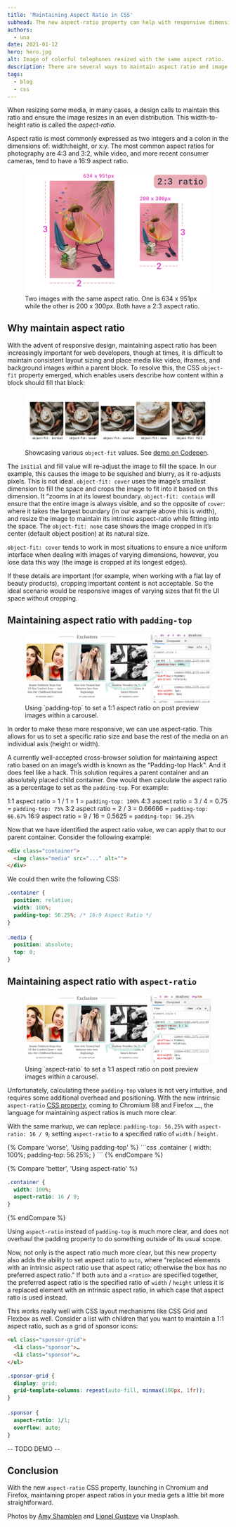 ```yaml
---
title: 'Maintaining Aspect Ratio in CSS'
subhead: The new aspect-ratio property can help with responsive dimension-based imaged.
authors:
  - una
date: 2021-01-12
hero: hero.jpg
alt: Image of colorful telephones resized with the same aspect ratio.
description: There are several ways to maintain aspect ratio and image dimensions on the web. This post goes over two ways—one popular hack, and one new CSS property.
tags:
  - blog
  - css
---
```


When resizing some media, in many cases, a design calls to maintain this ratio and ensure the image resizes in an even distribution. This width-to-height ratio is called the *aspect-ratio*.

Aspect ratio is most commonly expressed as two integers and a colon in the dimensions of: width:height, or x:y. The most common aspect ratios for photography are 4:3 and 3:2, while video, and more recent consumer cameras, tend to have a 16:9 aspect ratio.


<figure class="w-figure">
  <img class="w-screenshot" src="aspect-ratio.jpg" alt="">
  <figcaption class="w-figcaption">
    Two images with the same aspect ratio. One is 634 x 951px while the other is 200 x 300px. Both have a 2:3 aspect ratio.
  </figcaption>
</figure>

## Why maintain aspect ratio

With the advent of responsive design, maintaining aspect ratio has been increasingly important for web developers, though at times, it is difficult to maintain consistent layout sizing and place media like video, iframes, and background images within a parent block. To resolve this, the CSS `object-fit` property emerged, which enables users describe how content within a block should fill that block:

<figure class="w-figure">
  <img class="w-screenshot" src="coffees.jpg" alt="">
  <figcaption class="w-figcaption">
    Showcasing various <code>object-fit</code> values. See <a href="https://codepen.io/una/pen/mdrLGjR">demo on Codepen</a>.
  </figcaption>
</figure>

The `initial` and fill value will re-adjust the image to fill the space. In our example, this causes the image to be squished and blurry, as it re-adjusts pixels. This is not ideal. `object-fit: cover` uses the image’s smallest dimension to fill the space and crops the image to fit into it based on this dimension. It “zooms in at its lowest boundary. `object-fit: contain` will ensure that the entire image is always visible, and so the opposite of `cover`: where it takes the largest boundary (in our example above this is width), and resize the image to maintain its intrinsic aspect-ratio while fitting into the space. The `object-fit: none` case shows the image cropped in it’s center (default object position) at its natural size.

`object-fit: cover` tends to work in most situations to ensure a nice uniform interface when dealing with images of varying dimensions, however, you lose data this way (the image is cropped at its longest edges). 

If these details are important (for example, when working with a flat lay of beauty products), cropping important content is not acceptable. So the ideal scenario would be responsive images of varying sizes that fit the UI space without cropping.

## Maintaining aspect ratio with `padding-top`

<figure class="w-figure">
  <img class="w-screenshot" src="aspectratio-current.jpg" alt="">
  <figcaption class="w-figcaption">
    Using `padding-top` to set a 1:1 aspect ratio on post preview images within a carousel.
  </figcaption>
</figure>

In order to make these more responsive, we can use aspect-ratio. This allows for us to set a specific ratio size and base the rest of the media on an individual axis (height or width).

A currently well-accepted cross-browser solution for maintaining aspect ratio based on an image’s width is known as the “Padding-top Hack". And it does feel like a hack. This solution requires a parent container and an absolutely placed child container. One would then calculate the aspect ratio as a percentage to set as the `padding-top`. For example:

1:1 aspect ratio = 1 / 1 = 1 = `padding-top: 100%`
4:3 aspect ratio = 3 / 4 = 0.75 = `padding-top: 75%`
3:2 aspect ratio = 2 / 3 = 0.66666 = `padding-top: 66.67%`
16:9 aspect ratio = 9 / 16 = 0.5625 = `padding-top: 56.25%`

Now that we have identified the aspect ratio value, we can apply that to our parent container. Consider the following example:


```html
<div class="container">
  <img class="media" src="..." alt="">
</div>
```

We could then write the following CSS:

```css
.container {
  position: relative;
  width: 100%;
  padding-top: 56.25%; /* 16:9 Aspect Ratio */
}

.media {
  position: absolute;
  top: 0;
}
```

## Maintaining aspect ratio with `aspect-ratio`

<figure class="w-figure">
  <img class="w-screenshot" src="aspectratio-future.jpg" alt="">
  <figcaption class="w-figcaption">
    Using `aspect-ratio` to set a 1:1 aspect ratio on post preview images within a carousel.
  </figcaption>
</figure>

Unfortunately, calculating these `padding-top` values is not very intuitive, and requires some additional overhead and positioning. With the new intrinsic `aspect-ratio` [CSS property](https://www.w3.org/TR/css-sizing-4/#aspect-ratio), coming to Chromium 88 and Firefox __, the language for maintaining aspect ratios is much more clear.

With the same markup, we can replace: `padding-top: 56.25%` with `aspect-ratio: 16 / 9`, setting `aspect-ratio` to a specified ratio of `width` / `height`.

<div class="w-columns">
{% Compare 'worse', 'Using padding-top' %}
```css
.container {
  width: 100%;
  padding-top: 56.25%;
}
```
{% endCompare %}

{% Compare 'better', 'Using aspect-ratio' %}
```css
.container {
  width: 100%;
  aspect-ratio: 16 / 9;
}
```
{% endCompare %}
</div>

Using `aspect-ratio` instead of `padding-top` is much more clear, and does not overhaul the padding property to do something outside of its usual scope.

Now, not only is the aspect ratio much more clear, but this new property also adds the ability to set aspect ratio to `auto`, where “replaced elements with an intrinsic aspect ratio use that aspect ratio; otherwise the box has no preferred aspect ratio." If both `auto` and a `<ratio>` are specified together, the preferred aspect ratio is the specified ratio of `width` / `height` unless it is a replaced element with an intrinsic aspect ratio, in which case that aspect ratio is used instead.

This works really well with CSS layout mechanisms like CSS Grid and Flexbox as well. Consider a list with children that you want to maintain a 1:1 aspect ratio, such as a grid of sponsor icons:

```html
<ul class="sponsor-grid">
  <li class="sponsor">…
  <li class="sponsor">…
</ul>
```

```css
.sponsor-grid {
  display: grid;
  grid-template-columns: repeat(auto-fill, minmax(100px, 1fr));
}

.sponsor {
  aspect-ratio: 1/1;
  overflow: auto;
}
```
-- TODO DEMO --

## Conclusion

With the new `aspect-ratio` CSS property, launching in Chromium and Firefox, maintaining proper aspect ratios in your media gets a little bit more straightforward. 



Photos by [Amy Shamblen](https://unsplash.com/photos/TXg_38oImi0) and [Lionel Gustave](https://unsplash.com/photos/c1rOy44wuts) via Unsplash.